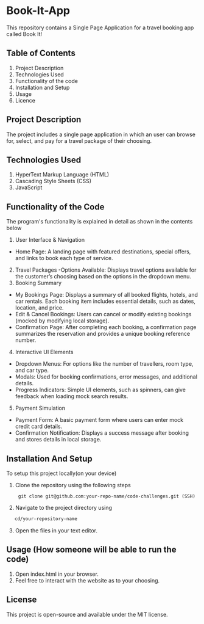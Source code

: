 # Book-It-App
This repository contains a Single Page Application for a travel booking app called Book It!
## Table of Contents
1. Project Description
2. Technologies Used
3. Functionality of the code
4. Installation and Setup
5. Usage
6. Licence
## Project Description
The project includes a single page application in which an user can browse for, select, and pay for a travel package of their choosing. 
## Technologies Used
1. HyperText Markup Language (HTML)
2. Cascading Style Sheets (CSS)
3. JavaScript
## Functionality of the Code
The program's functionality is explained in detail as shown in the contents below
1.	User Interface & Navigation
-	Home Page: A landing page with featured destinations, special offers, and links to book each type of service.
2.	Travel Packages
 	-Options Available: Displays travel options available for the customer’s choosing based on the options in the dropdown menu.  
3.	Booking Summary
-	My Bookings Page: Displays a summary of all booked flights, hotels, and car rentals. Each booking item includes essential details, such as dates, location, and price.
-	Edit & Cancel Bookings: Users can cancel or modify existing bookings (mocked by modifying local storage).
-	Confirmation Page: After completing each booking, a confirmation page summarizes the reservation and provides a unique booking reference number.
4.	Interactive UI Elements
-	Dropdown Menus: For options like the number of travellers, room type, and car type.
-	Modals: Used for booking confirmations, error messages, and additional details.
-	Progress Indicators: Simple UI elements, such as spinners, can give feedback when loading mock search results. 
5.	Payment Simulation
-	Payment Form: A basic payment form where users can enter mock credit card details.
-	Confirmation Notification: Displays a success message after booking and stores details in local storage.
## Installation And Setup

To setup this project locally(on your device)

1. Clone the repository using the following steps
    ```\bashrc.
     git clone git@github.com:your-repo-name/code-challenges.git (SSH)
     ```
2.  Navigate to the project directory using
   ```bash
      cd/your-repository-name
   ```
3. Open the files in your text editor.

## Usage (How someone will be able to run the code)
1. Open index.html in your browser.
2. Feel free to interact with the website as to your choosing.

## License
This project is open-source and available under the MIT license.
